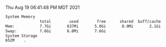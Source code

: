 Thu Aug 19 06:41:48 PM MDT 2021
```bash
System Memory
               total        used        free      shared  buff/cache   available
Mem:           7.7Gi       637Mi       5.0Gi       8.0Mi       2.1Gi       6.7Gi
Swap:          7.6Gi       6.0Mi       7.6Gi
System Storage
652M	.
```
```bash
